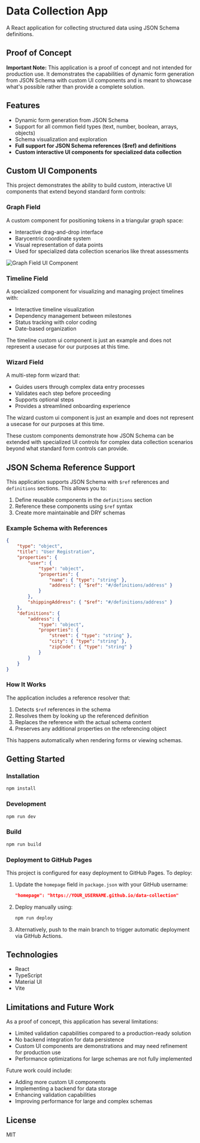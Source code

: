 # Data Collection App

A React application for collecting structured data using JSON Schema definitions.

## Proof of Concept

**Important Note:** This application is a proof of concept and not intended for production use. It demonstrates the capabilities of dynamic form generation from JSON Schema with custom UI components and is meant to showcase what's possible rather than provide a complete solution.

## Features

-   Dynamic form generation from JSON Schema
-   Support for all common field types (text, number, boolean, arrays, objects)
-   Schema visualization and exploration
-   **Full support for JSON Schema references ($ref) and definitions**
-   **Custom interactive UI components for specialized data collection**

## Custom UI Components

This project demonstrates the ability to build custom, interactive UI components that extend beyond standard form controls:

### Graph Field

A custom component for positioning tokens in a triangular graph space:

-   Interactive drag-and-drop interface
-   Barycentric coordinate system
-   Visual representation of data points
-   Used for specialized data collection scenarios like threat assessments

![Graph Field UI Component](./images/custom-ui-graph.png)

### Timeline Field

A specialized component for visualizing and managing project timelines with:

-   Interactive timeline visualization
-   Dependency management between milestones
-   Status tracking with color coding
-   Date-based organization

The timeline custom ui component is just an example and does not represent a usecase for our purposes at this time.

### Wizard Field

A multi-step form wizard that:

-   Guides users through complex data entry processes
-   Validates each step before proceeding
-   Supports optional steps
-   Provides a streamlined onboarding experience

The wizard custom ui component is just an example and does not represent a usecase for our purposes at this time.

These custom components demonstrate how JSON Schema can be extended with specialized UI controls for complex data collection scenarios beyond what standard form controls can provide.

## JSON Schema Reference Support

This application supports JSON Schema with `$ref` references and `definitions` sections. This allows you to:

1. Define reusable components in the `definitions` section
2. Reference these components using `$ref` syntax
3. Create more maintainable and DRY schemas

### Example Schema with References

```json
{
    "type": "object",
    "title": "User Registration",
    "properties": {
        "user": {
            "type": "object",
            "properties": {
                "name": { "type": "string" },
                "address": { "$ref": "#/definitions/address" }
            }
        },
        "shippingAddress": { "$ref": "#/definitions/address" }
    },
    "definitions": {
        "address": {
            "type": "object",
            "properties": {
                "street": { "type": "string" },
                "city": { "type": "string" },
                "zipCode": { "type": "string" }
            }
        }
    }
}
```

### How It Works

The application includes a reference resolver that:

1. Detects `$ref` references in the schema
2. Resolves them by looking up the referenced definition
3. Replaces the reference with the actual schema content
4. Preserves any additional properties on the referencing object

This happens automatically when rendering forms or viewing schemas.

## Getting Started

### Installation

```bash
npm install
```

### Development

```bash
npm run dev
```

### Build

```bash
npm run build
```

### Deployment to GitHub Pages

This project is configured for easy deployment to GitHub Pages. To deploy:

1. Update the `homepage` field in `package.json` with your GitHub username:

    ```json
    "homepage": "https://YOUR_USERNAME.github.io/data-collection"
    ```

2. Deploy manually using:

    ```bash
    npm run deploy
    ```

3. Alternatively, push to the main branch to trigger automatic deployment via GitHub Actions.

## Technologies

-   React
-   TypeScript
-   Material UI
-   Vite

## Limitations and Future Work

As a proof of concept, this application has several limitations:

-   Limited validation capabilities compared to a production-ready solution
-   No backend integration for data persistence
-   Custom UI components are demonstrations and may need refinement for production use
-   Performance optimizations for large schemas are not fully implemented

Future work could include:

-   Adding more custom UI components
-   Implementing a backend for data storage
-   Enhancing validation capabilities
-   Improving performance for large and complex schemas

## License

MIT

